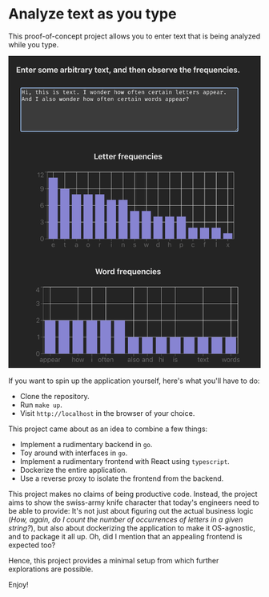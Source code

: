 # Analyze text as you type

This proof-of-concept project allows you to enter text that is being analyzed while you type.

![An demo of the running frontend](img.png 'Frontend demo')

If you want to spin up the application yourself, here's what you'll have to do:

- Clone the repository.
- Run `make up`.
- Visit `http://localhost` in the browser of your choice.

This project came about as an idea to combine a few things:

- Implement a rudimentary backend in `go`.
- Toy around with interfaces in `go`.
- Implement a rudimentary frontend with React using `typescript`.
- Dockerize the entire application.
- Use a reverse proxy to isolate the frontend from the backend.

This project makes no claims of being productive code.
Instead, the project aims to show the swiss-army knife character that today's engineers need to be able to provide:
It's not just about figuring out the actual business logic (_How, again, do I count the number of occurrences of letters in a given string?_), but also about dockerizing the application to make it OS-agnostic, and to package it all up.
Oh, did I mention that an appealing frontend is expected too?

Hence, this project provides a minimal setup from which further explorations are possible.

Enjoy!
